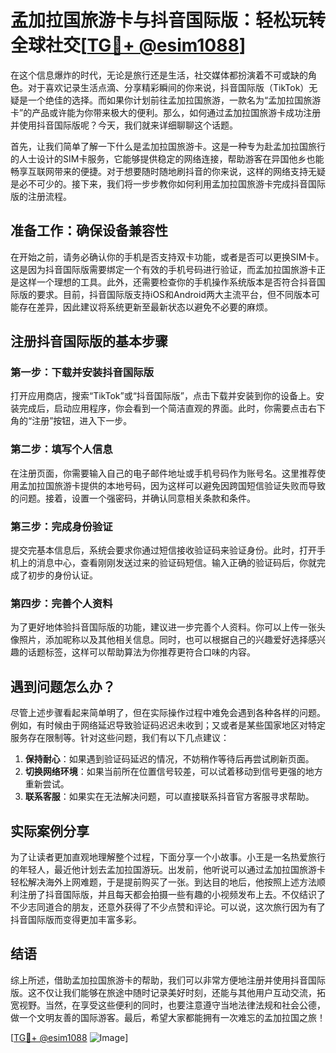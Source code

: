 # 孟加拉国旅游卡与抖音国际版：轻松玩转全球社交[[TG💪+ @esim1088](https://t.me/s/esim1088)]

在这个信息爆炸的时代，无论是旅行还是生活，社交媒体都扮演着不可或缺的角色。对于喜欢记录生活点滴、分享精彩瞬间的你来说，抖音国际版（TikTok）无疑是一个绝佳的选择。而如果你计划前往孟加拉国旅游，一款名为“孟加拉国旅游卡”的产品或许能为你带来极大的便利。那么，如何通过孟加拉国旅游卡成功注册并使用抖音国际版呢？今天，我们就来详细聊聊这个话题。

首先，让我们简单了解一下什么是孟加拉国旅游卡。这是一种专为赴孟加拉国旅行的人士设计的SIM卡服务，它能够提供稳定的网络连接，帮助游客在异国他乡也能畅享互联网带来的便捷。对于想要随时随地刷抖音的你来说，这样的网络支持无疑是必不可少的。接下来，我们将一步步教你如何利用孟加拉国旅游卡完成抖音国际版的注册流程。

## 准备工作：确保设备兼容性

在开始之前，请务必确认你的手机是否支持双卡功能，或者是否可以更换SIM卡。这是因为抖音国际版需要绑定一个有效的手机号码进行验证，而孟加拉国旅游卡正是这样一个理想的工具。此外，还需要检查你的手机操作系统版本是否符合抖音国际版的要求。目前，抖音国际版支持iOS和Android两大主流平台，但不同版本可能存在差异，因此建议将系统更新至最新状态以避免不必要的麻烦。

## 注册抖音国际版的基本步骤

### 第一步：下载并安装抖音国际版

打开应用商店，搜索“TikTok”或“抖音国际版”，点击下载并安装到你的设备上。安装完成后，启动应用程序，你会看到一个简洁直观的界面。此时，你需要点击右下角的“注册”按钮，进入下一步。

### 第二步：填写个人信息

在注册页面，你需要输入自己的电子邮件地址或手机号码作为账号名。这里推荐使用孟加拉国旅游卡提供的本地号码，因为这样可以避免因跨国短信验证失败而导致的问题。接着，设置一个强密码，并确认同意相关条款和条件。

### 第三步：完成身份验证

提交完基本信息后，系统会要求你通过短信接收验证码来验证身份。此时，打开手机上的消息中心，查看刚刚发送过来的验证码短信。输入正确的验证码后，你就完成了初步的身份认证。

### 第四步：完善个人资料

为了更好地体验抖音国际版的功能，建议进一步完善个人资料。你可以上传一张头像照片，添加昵称以及其他相关信息。同时，也可以根据自己的兴趣爱好选择感兴趣的话题标签，这样可以帮助算法为你推荐更符合口味的内容。

## 遇到问题怎么办？

尽管上述步骤看起来简单明了，但在实际操作过程中难免会遇到各种各样的问题。例如，有时候由于网络延迟导致验证码迟迟未收到；又或者是某些国家地区对特定服务存在限制等。针对这些问题，我们有以下几点建议：

1. **保持耐心**：如果遇到验证码延迟的情况，不妨稍作等待后再尝试刷新页面。
2. **切换网络环境**：如果当前所在位置信号较差，可以试着移动到信号更强的地方重新尝试。
3. **联系客服**：如果实在无法解决问题，可以直接联系抖音官方客服寻求帮助。

## 实际案例分享

为了让读者更加直观地理解整个过程，下面分享一个小故事。小王是一名热爱旅行的年轻人，最近他计划去孟加拉国游玩。出发前，他听说可以通过孟加拉国旅游卡轻松解决海外上网难题，于是提前购买了一张。到达目的地后，他按照上述方法顺利注册了抖音国际版，并且每天都会拍摄一些有趣的小视频发布上去。不仅结识了不少志同道合的朋友，还意外获得了不少点赞和评论。可以说，这次旅行因为有了抖音国际版而变得更加丰富多彩。

## 结语

综上所述，借助孟加拉国旅游卡的帮助，我们可以非常方便地注册并使用抖音国际版。这不仅让我们能够在旅途中随时记录美好时刻，还能与其他用户互动交流，拓宽视野。当然，在享受这些便利的同时，也要注意遵守当地法律法规和社会公德，做一个文明友善的国际游客。最后，希望大家都能拥有一次难忘的孟加拉国之旅！

[[TG💪+ @esim1088](https://t.me/s/esim1088) ![Image](https://i.postimg.cc/4NQfJmqS/Snipaste-2025-05-13-00-14-12.png)]